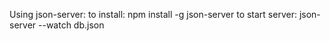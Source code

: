 Using json-server:
to install:
    npm install -g json-server
to start server:
  json-server --watch db.json
